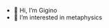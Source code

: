 - 👋 Hi, I’m Gigino
- 👀 I’m interested in metaphysics

<!---
mao2z/mao2z is a ✨ special ✨ repository because its `README.md` (this file) appears on your GitHub profile.
You can click the Preview link to take a look at your changes.
--->
